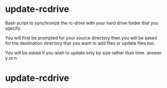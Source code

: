 # update-rcdrive
Bash script to synchronize the rc-drive with your hard drive folder that you specify

You will first be prompted for your source directory then you will be asked for the destination directory that you want to add files or update files too. 

You will be asked if you wish to update only by size rather than time. answer y or n

# update-rcdrive
